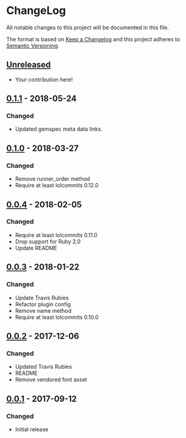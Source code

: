 # ChangeLog

All notable changes to this project will be documented in this file.

The format is based on [Keep a Changelog][KeepAChangelog] and this project
adheres to [Semantic Versioning][Semver].

## [Unreleased]

- Your contribution here!

## [0.1.1] - 2018-05-24
### Changed
- Updated gemspec meta data links.

## [0.1.0] - 2018-03-27
### Changed
- Remove runner_order method
- Require at least lolcommits 0.12.0

## [0.0.4] - 2018-02-05
### Changed
- Require at least lolcommits 0.11.0
- Drop support for Ruby 2.0
- Update README

## [0.0.3] - 2018-01-22
### Changed
- Update Travis Rubies
- Refactor plugin config
- Remove name method
- Require at least lolcommits 0.10.0

## [0.0.2] - 2017-12-06
### Changed
- Updated Travis Rubies
- README
- Remove vendored font asset

## [0.0.1] - 2017-09-12
### Changed
- Initial release

[Unreleased]: https://github.com/lolcommits/lolcommits-uploldz/compare/v0.1.1...HEAD
[0.1.1]: https://github.com/lolcommits/lolcommits-uploldz/compare/v0.1.0...v0.1.1
[0.1.0]: https://github.com/lolcommits/lolcommits-uploldz/compare/v0.0.4...v0.1.0
[0.0.4]: https://github.com/lolcommits/lolcommits-uploldz/compare/v0.0.3...v0.0.4
[0.0.3]: https://github.com/lolcommits/lolcommits-uploldz/compare/v0.0.2...v0.0.3
[0.0.2]: https://github.com/lolcommits/lolcommits-uploldz/compare/v0.0.1...v0.0.2
[0.0.1]: https://github.com/lolcommits/lolcommits-uploldz/compare/11529d5...v0.0.1
[KeepAChangelog]: http://keepachangelog.com/en/1.0.0/
[Semver]: http://semver.org/spec/v2.0.0.html
